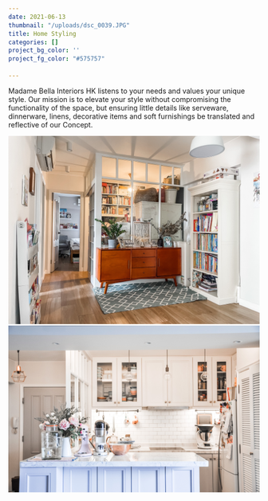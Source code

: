 ```yaml
---
date: 2021-06-13
thumbnail: "/uploads/dsc_0039.JPG"
title: Home Styling
categories: []
project_bg_color: ''
project_fg_color: "#575757"

---
```

Madame Bella Interiors HK listens to your needs and values your unique style. Our mission is to elevate your style without compromising the functionality of the space, but ensuring little details like serveware, dinnerware, linens, decorative items and soft furnishings be translated and reflective of our Concept.

![](/uploads/img_1081.JPG)  
![](/uploads/dsc_0039.JPG)